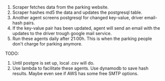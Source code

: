 1. Scraper fetches data from the parking website.
2. Scraper hashes md5 the data and updates the postgresql table.
3. Another agent screens postgresql for changed key-value, driver email-hash pairs.
4. If the key-value pair has been updated, agent will send an email with the updates to the driver trough google mail service.
5. Run these agents daily after 21:00h. This is when the parking people don't charge for parking anymore.

TODO:
1. Until postgre is set up, local .csv will do.
2. Use lambda to facilitate these agents. Use dynamodb to save hash results. Maybe even see if AWS has some free SMTP options.
